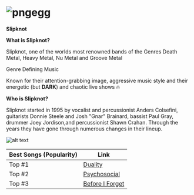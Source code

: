 # ![pngegg](https://user-images.githubusercontent.com/118424565/203474449-7d1fa8e2-5fee-404a-880d-2c103802254a.png)

**Slipknot**


**What is Slipknot?**

Slipknot, one of the worlds most renowned bands of the Genres Death Metal, Heavy Metal, Nu Metal and Groove Metal

Genre Defining Music

Known for their attention-grabbing image, aggressive music style and their energetic (but **DARK**) and chaotic live shows 🔥

**Who is Slipknot?**

Slipknot started in 1995 by vocalist and percussionist Anders Colsefini, guitarists Donnie Steele and Josh "Gnar" Brainard, bassist Paul Gray, drummer Joey Jordison,and percussionist Shawn Crahan. Through the years they have gone through numerous changes in their lineup.


![alt text](https://i.scdn.co/image/ab6761610000e5ebec01c52d6030a1574070e308)

| Best Songs (Popularity) | Link |
| ----------- | ----------- |
| Top #1 | [Duality](https://open.spotify.com/track/61mWefnWQOLf90gepjOCb3?si=5fa477cb8d3b408b) |
| Top #2 | [Psychosocial](https://open.spotify.com/track/3RAFcUBrCNaboRXoP3S5t1?si=0390dcf583084081) |
| Top #3 | [Before I Forget](https://open.spotify.com/track/6wqJeItl3Vc3az4ZicSQAB?si=d269672e1c004452) |



